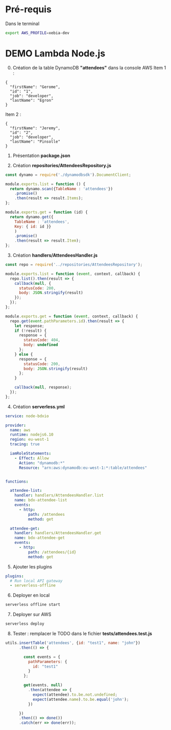 
# Pré-requis
Dans le terminal
```bash
export AWS_PROFILE=xebia-dev
```

# DEMO Lambda Node.js

0. Création de la table DynamoDB **"attendees"** dans la console AWS
Item 1 :
```
{
  "firstName": "Gerome",
  "id": "1",
  "job": "developer",
  "lastName": "Egron"
}
```

Item 2 :
```
{
  "firstName": "Jeremy",
  "id": "2",
  "job": "developer",
  "lastName": "Pinsolle"
}
```

1. Présentation **package.json**

2. Création **repositories/AttendeesRepository.js**
```javascript
const dynamo = require('./dynamodbsdk').DocumentClient;

module.exports.list = function () {
  return dynamo.scan({TableName : 'attendees'})
    .promise()
    .then(result => result.Items);
};

module.exports.get = function (id) {
  return dynamo.get({
    TableName : 'attendees',
    Key: { id: id }}
    )
    .promise()
    .then(result => result.Item);
};
```

3. Création **handlers/AttendeesHandler.js**
```javascript
const repo = require('../repositories/AttendeesRepository');

module.exports.list = function (event, context, callback) {
  repo.list().then(result => {
    callback(null, {
      statusCode: 200,
      body: JSON.stringify(result)
    });
  });
};

module.exports.get = function (event, context, callback) {
  repo.get(event.pathParameters.id).then(result => {
    let response;
    if (!result) {
      response = {
        statusCode: 404,
        body: undefined
      };
    } else {
      response = {
        statusCode: 200,
        body: JSON.stringify(result)
      };
    }

    callback(null, response);
  });
};
```
4. Création **serverless.yml**
```yaml
service: node-bdxio

provider:
  name: aws
  runtime: nodejs6.10
  region: eu-west-1
  tracing: true

  iamRoleStatements:
    - Effect: Allow
      Action: "dynamodb:*"
      Resource: "arn:aws:dynamodb:eu-west-1:*:table/attendees"


functions:

  attendee-list:
    handler: handlers/AttendeesHandler.list
    name: bdx-attendee-list
    events:
      - http:
          path: /attendees
          method: get

  attendee-get:
    handler: handlers/AttendeesHandler.get
    name: bdx-attendee-get
    events:
      - http:
          path: /attendees/{id}
          method: get

```

5. Ajouter les plugins
```yaml
plugins:
  # Run local API gateway
  - serverless-offline
```

6. Deployer en local
```bash
serverless offline start
```

7. Deployer sur AWS
```bash
serverless deploy
```

8. Tester : remplacer le TODO dans le fichier **tests/attendees.test.js**
```javascript
utils.insertTable('attendees', {id: "test1", name: "john"})
      .then(() => {

        const events = {
          pathParameters: {
            id: "test1"
          }
        };

        get(events, null)
          .then(attendee => {
            expect(attendee).to.be.not.undefined;
            expect(attendee.name).to.be.equal('john');
          })

      })
      .then(() => done())
      .catch(err => done(err));
```

